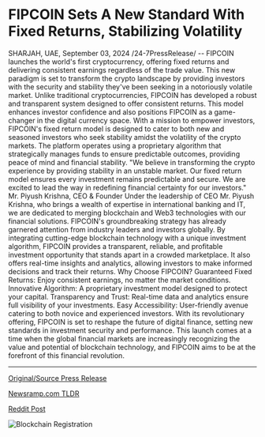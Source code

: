 # FIPCOIN Sets A New Standard With Fixed Returns, Stabilizing Volatility

SHARJAH, UAE, September 03, 2024 /24-7PressRelease/ -- FIPCOIN launches the world's first cryptocurrency, offering fixed returns and delivering consistent earnings regardless of the trade value. This new paradigm is set to transform the crypto landscape by providing investors with the security and stability they've been seeking in a notoriously volatile market.  Unlike traditional cryptocurrencies, FIPCOIN has developed a robust and transparent system designed to offer consistent returns. This model enhances investor confidence and also positions FIPCOIN as a game-changer in the digital currency space.  With a mission to empower investors, FIPCOIN's fixed return model is designed to cater to both new and seasoned investors who seek stability amidst the volatility of the crypto markets. The platform operates using a proprietary algorithm that strategically manages funds to ensure predictable outcomes, providing peace of mind and financial stability.  "We believe in transforming the crypto experience by providing stability in an unstable market. Our fixed return model ensures every investment remains predictable and secure. We are excited to lead the way in redefining financial certainty for our investors." Mr. Piyush Krishna, CEO & Founder  Under the leadership of CEO Mr. Piyush Krishna, who brings a wealth of expertise in international banking and IT, we are dedicated to merging blockchain and Web3 technologies with our financial solutions.   FIPCOIN's groundbreaking strategy has already garnered attention from industry leaders and investors globally. By integrating cutting-edge blockchain technology with a unique investment algorithm, FIPCOIN provides a transparent, reliable, and profitable investment opportunity that stands apart in a crowded marketplace. It also offers real-time insights and analytics, allowing investors to make informed decisions and track their returns.  Why Choose FIPCOIN?  Guaranteed Fixed Returns: Enjoy consistent earnings, no matter the market conditions.  Innovative Algorithm: A proprietary investment model designed to protect your capital.  Transparency and Trust: Real-time data and analytics ensure full visibility of your investments.  Easy Accessibility: User-friendly avenue catering to both novice and experienced investors.  With its revolutionary offering, FIPCOIN is set to reshape the future of digital finance, setting new standards in investment security and performance. This launch comes at a time when the global financial markets are increasingly recognizing the value and potential of blockchain technology, and FIPCOIN aims to be at the forefront of this financial revolution. 

---

[Original/Source Press Release](https://www.24-7pressrelease.com/press-release/513960/fipcoin-sets-a-new-standard-with-fixed-returns-stabilizing-volatility)
                    

[Newsramp.com TLDR](None) 



[Reddit Post](https://www.reddit.com/r/CryptoNewsInfo/comments/1f7uqzn/fipcoin_launches_worlds_first_cryptocurrency_with/) 



![Blockchain Registration](https://cdn.newsramp.app/24-7PressRelease/qrcode/249/3/fondBl1G.webp)